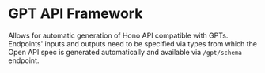 # GPT API Framework

Allows for automatic generation of Hono API compatible with GPTs. Endpoints' inputs and outputs need to be specified via types from which the Open API spec is generated automatically and available via `/gpt/schema` endpoint.